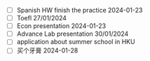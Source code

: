- [ ] Spanish HW finish the practice 2024-01-23  
- [ ] Toefl 27/01/2024  
- [ ] Econ presentation 2024-01-23  
- [ ] Advance Lab presentation 30/01/2024  
- [ ] application about summer school in HKU  
- [ ] 买个牙膏 2024-01-28 
